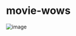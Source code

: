 # movie-wows

![image](https://user-images.githubusercontent.com/60267560/210538790-be9bc684-7363-44c3-9720-a9139313e09c.png)
